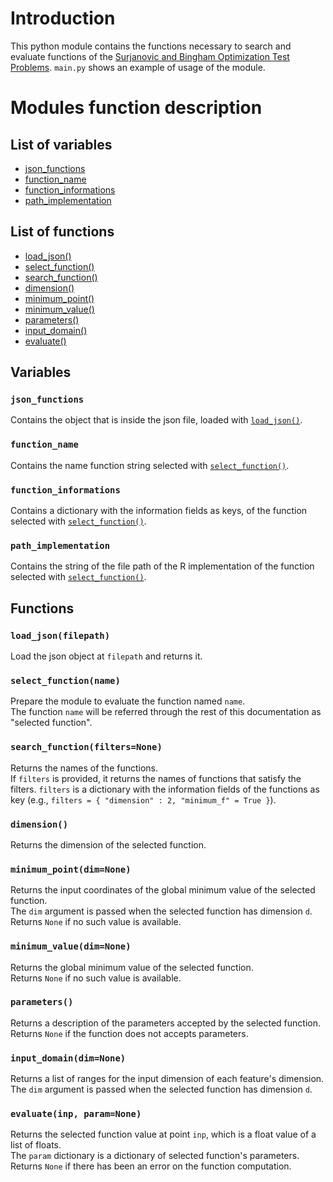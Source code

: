 # Introduction
This python module contains the functions necessary to search and evaluate functions of the [Surjanovic and Bingham Optimization Test Problems](https://www.sfu.ca/~ssurjano/optimization.html).
`main.py` shows an example of usage of the module.

# Modules function description

## List of variables
- [json_functions](#json_functions)
- [function_name](#function_name)
- [function_informations](#function_informations)
- [path_implementation](#path_implementation)

## List of functions
- [load_json()](#json_load)
- [select_function()](#select_function)
- [search_function()](#search_function)
- [dimension()](#dimension)
- [minimum_point()](#minimum_point)
- [minimum_value()](#minimum_value)
- [parameters()](#parameters)
- [input_domain()](#input_domain)
- [evaluate()](#evaluate)

## Variables
<a name="json_functions"></a>
### `json_functions`
Contains the object that is inside the json file, loaded with [`load_json()`](#load_json()).

<a name="function_name"></a>
### `function_name`
Contains the name function string selected with [`select_function()`](#select_function).

<a name="function_informations"></a>
### `function_informations`
Contains a dictionary with the information fields as keys, of the function selected with [`select_function()`](#select_function).

<a name="path_implementation"></a>
### `path_implementation`
Contains the string of the file path of the R implementation of the function selected with [`select_function()`](#select_function).


## Functions

<a name="load_json"></a>
### `load_json(filepath)`
Load the json object at `filepath` and returns it.

<a name="select_function()"></a>
### `select_function(name)`
Prepare the module to evaluate the function named `name`.  
The function `name` will be referred through the rest of this documentation as "selected function".

<a name="search_function"></a>
### `search_function(filters=None)`
Returns the names of the functions.  
If `filters` is provided, it returns the names of functions that satisfy the filters. `filters` is a dictionary with the information fields of the functions as key (e.g., `filters = { "dimension" : 2, "minimum_f" = True }`).

<a name="dimension"></a>
### `dimension()`
Returns the dimension of the selected function.

<a name="minimum_point"></a>
### `minimum_point(dim=None)`
Returns the input coordinates of the global minimum value of the selected function.  
The `dim` argument is passed when the selected function has dimension `d`.  
Returns `None` if no such value is available.

<a name="minimum_value"></a>
### `minimum_value(dim=None)`
Returns the global minimum value of the selected function.  
Returns `None` if no such value is available.

<a name="parameters"></a>
### `parameters()`
Returns a description of the parameters accepted by the selected function.  
Returns `None` if the function does not accepts parameters.

<a name="input_domain"></a>
### `input_domain(dim=None)`
Returns a list of ranges for the input dimension of each feature's dimension.  
The `dim` argument is passed when the selected function has dimension `d`.

<a name="evaluate"></a>
### `evaluate(inp, param=None)`
Returns the selected function value at point `inp`, which is a float value of a list of floats.  
The `param` dictionary is a dictionary of selected function's parameters.  
Returns `None` if there has been an error on the function computation.